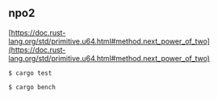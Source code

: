 ## npo2

[https://doc.rust-lang.org/std/primitive.u64.html#method.next_power_of_two](https://doc.rust-lang.org/std/primitive.u64.html#method.next_power_of_two)

```shell
$ cargo test
```

```shell
$ cargo bench
```

